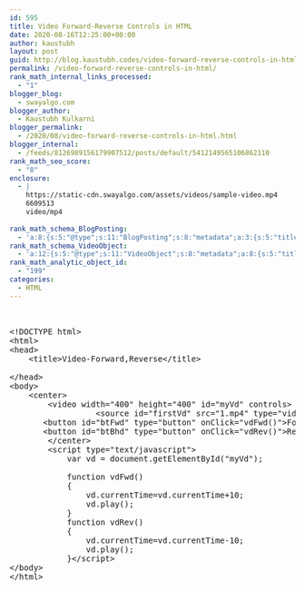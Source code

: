```yaml
---
id: 595
title: Video Forward-Reverse Controls in HTML
date: 2020-08-16T12:25:00+00:00
author: kaustubh
layout: post
guid: http://blog.kaustubh.codes/video-forward-reverse-controls-in-html/
permalink: /video-forward-reverse-controls-in-html/
rank_math_internal_links_processed:
  - "1"
blogger_blog:
  - swayalgo.com
blogger_author:
  - Kaustubh Kulkarni
blogger_permalink:
  - /2020/08/video-forward-reverse-controls-in-html.html
blogger_internal:
  - /feeds/8126989156179907512/posts/default/5412149565106862110
rank_math_seo_score:
  - "8"
enclosure:
  - |
    https://static-cdn.swayalgo.com/assets/videos/sample-video.mp4
    6609513
    video/mp4
    
rank_math_schema_BlogPosting:
  - 'a:8:{s:5:"@type";s:11:"BlogPosting";s:8:"metadata";a:3:{s:5:"title";s:7:"Article";s:4:"type";s:8:"template";s:9:"isPrimary";b:1;}s:8:"headline";s:11:"%seo_title%";s:11:"description";s:17:"%seo_description%";s:13:"datePublished";s:20:"%date(Y-m-dTH:i:sP)%";s:12:"dateModified";s:24:"%modified(Y-m-dTH:i:sP)%";s:5:"image";a:2:{s:5:"@type";s:11:"ImageObject";s:3:"url";s:16:"%post_thumbnail%";}s:6:"author";a:2:{s:5:"@type";s:6:"Person";s:4:"name";s:6:"%name%";}}'
rank_math_schema_VideoObject:
  - 'a:12:{s:5:"@type";s:11:"VideoObject";s:8:"metadata";a:8:{s:5:"title";s:5:"Video";s:4:"type";s:8:"template";s:9:"shortcode";s:15:"s-6042f1bdc18ce";s:9:"isPrimary";b:0;s:23:"reviewLocationShortcode";s:24:"[rank_math_rich_snippet]";s:8:"category";s:12:"%categories%";s:4:"tags";s:6:"%tags%";s:15:"isAutoGenerated";b:1;}s:4:"name";s:11:"%seo_title%";s:11:"description";s:17:"%seo_description%";s:10:"uploadDate";s:20:"%date(Y-m-dTH:i:sP)%";s:12:"thumbnailUrl";s:16:"%post_thumbnail%";s:8:"embedUrl";s:0:"";s:10:"contentUrl";s:62:"https://static-cdn.swayalgo.com/assets/videos/sample-video.mp4";s:8:"duration";s:0:"";s:5:"width";s:0:"";s:6:"height";s:0:"";s:16:"isFamilyFriendly";b:1;}'
rank_math_analytic_object_id:
  - "199"
categories:
  - HTML
---
```

<pre><br /><br />&lt;!DOCTYPE html&gt;<br />&lt;html&gt;<br />&lt;head&gt;<br />	&lt;title&gt;Video-Forward,Reverse&lt;/title&gt;<br /><br />&lt;/head&gt;<br />&lt;body&gt;<br />    &lt;center&gt;<br />        &lt;video width="400" height="400" id="myVd" controls&gt;<br />                  &lt;source id="firstVd" src="1.mp4" type="video/mp4"&gt;&lt;/video&gt;<br />       &lt;button id="btFwd" type="button" onClick="vdFwd()"&gt;Forward&lt;/button&gt;<br />       &lt;button id="btBhd" type="button" onClick="vdRev()"&gt;Reverse&lt;/button&gt;&lt;br&gt;<br />        &lt;/center&gt;<br />        &lt;script type="text/javascript"&gt;<br />            var vd = document.getElementById("myVd");<br />           <br />            function vdFwd()<br />            {<br />                vd.currentTime=vd.currentTime+10;<br />                vd.play();<br />            }<br />            function vdRev()<br />            {<br />                vd.currentTime=vd.currentTime-10;<br />                vd.play();<br />            }&lt;/script&gt;<br />&lt;/body&gt;<br />&lt;/html&gt;<br /></pre>

